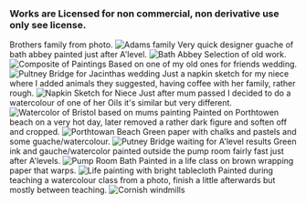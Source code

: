 ### Works are Licensed for non commercial, non derivative use only see license.
Brothers family from photo.
![Adams family](https://nanjizal.github.io/paintings/assets/adamsFamily.jpg)
Very quick designer guache of bath abbey painted just after A'level.
![Bath Abbey](https://nanjizal.github.io/paintings/assets/bathAbbey.jpg)
Selection of old work.
![Composite of Paintings](https://nanjizal.github.io/paintings/assets/composite.jpg)
Based on one of my old ones for friends wedding.
![Pultney Bridge for Jacinthas wedding](https://nanjizal.github.io/paintings/assets/jacinthasWeddingPultneyBridge.jpg)
Just a napkin sketch for my niece where I added animals they suggested, having coffee with her family, rather rough.
![Napkin Sketch for Niece](https://nanjizal.github.io/paintings/assets/napkinSketchforNiece.jpg)
Just after mum passed I decided to do a watercolour of one of her Oils it's similar but very different.
![Watercolor of Bristol based on mums painting](https://nanjizal.github.io/paintings/assets/paintingBristol.jpg)
Painted on Porthtowen beach on a very hot day, later removed a rather dark figure and soften off and cropped.
![Porthtowan Beach](https://nanjizal.github.io/paintings/assets/porthtowanBeach.jpg)
Green paper with chalks and pastels and some guache/watercolour.
![Putney Bridge waiting for A'level results](https://nanjizal.github.io/paintings/assets/pultneyBridgeAfterAlevels.jpg)
Green ink and gauche/watercolor painted outside the pump room fairly fast just after A'levels.
![Pump Room Bath](https://nanjizal.github.io/paintings/assets/pumpRoomBath.jpg)
Painted in a life class on brown wrapping paper that warps.
![Life painting with bright tablecloth](https://nanjizal.github.io/paintings/assets/tablecloth.jpg)
Painted during teaching a watercolour class from a photo, finish a little afterwards but mostly between teaching.
![Cornish windmills](https://nanjizal.github.io/paintings/assets/cornishWindmills.jpg)
